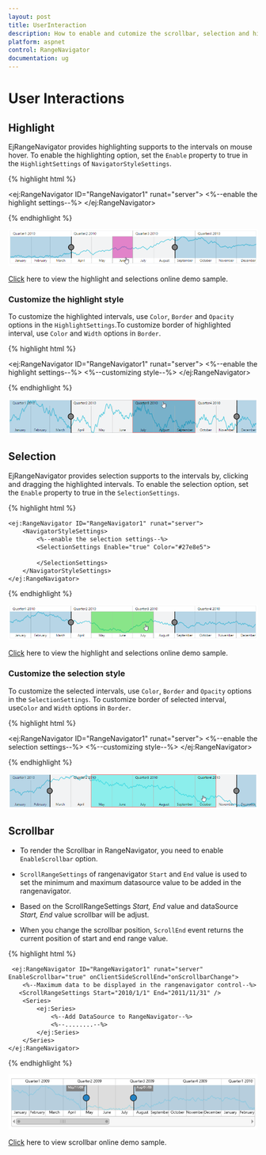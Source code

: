 ```yaml
---
layout: post
title: UserInteraction
description: How to enable and cutomize the scrollbar, selection and highlighting in Essential ASP.NET RangeNavigator.
platform: aspnet
control: RangeNavigator
documentation: ug
---
```


# User Interactions

## Highlight

EjRangeNavigator provides highlighting supports to the intervals on mouse hover. To enable the highlighting option, set the `Enable` property to true in the `HighlightSettings` of `NavigatorStyleSettings`.

{% highlight html %}

  <ej:RangeNavigator ID="RangeNavigator1" runat="server">
        <NavigatorStyleSettings>
            <%--enable the highlight settings--%>
            <HighlightSettings Enable="true"></HighlightSettings>
        </NavigatorStyleSettings>
    </ej:RangeNavigator>

{% endhighlight %}


![](User-Interactions_images/User-Interactions_img1.png) 


[Click](http://asp.syncfusion.com/demos/web/rangenavigator/highlight.aspx) here to view the highlight and selections online demo sample.

### Customize the highlight style

To customize the highlighted intervals, use `Color`, `Border` and `Opacity` options in the `HighlightSettings`.To customize border of highlighted interval, use `Color` and `Width` options in `Border`.

{% highlight html %}

<ej:RangeNavigator ID="RangeNavigator1" runat="server">
        <NavigatorStyleSettings>
            <%--enable the highlight settings--%>
            <HighlightSettings Enable="true" Color="#006fa0">
                <%--customizing style--%>
                <Border Color="red" Width="2" />
            </HighlightSettings>
        </NavigatorStyleSettings>
    </ej:RangeNavigator>

{% endhighlight %}

![](User-Interactions_images/User-Interactions_img2.png)


## Selection

EjRangeNavigator provides selection supports to the intervals by, clicking and dragging the highlighted intervals. To enable the selection option, set the `Enable` property to true in the `SelectionSettings`.

{% highlight html %}

    <ej:RangeNavigator ID="RangeNavigator1" runat="server">
        <NavigatorStyleSettings>
            <%--enable the selection settings--%>
            <SelectionSettings Enable="true" Color="#27e8e5">
              
            </SelectionSettings>
        </NavigatorStyleSettings>
    </ej:RangeNavigator>

{% endhighlight %}


![](User-Interactions_images/User-Interactions_img3.png) 


[Click](http://asp.syncfusion.com/demos/web/rangenavigator/highlight.aspx) here to view the highlight and selections online demo sample.

### Customize the selection style

To customize the selected intervals, use `Color`, `Border` and `Opacity` options in the `SelectionSettings`. To customize border of selected interval, use`Color` and `Width` options in `Border`.

{% highlight html %}

   <ej:RangeNavigator ID="RangeNavigator1" runat="server">
        <NavigatorStyleSettings>
            <%--enable the selection settings--%>
            <SelectionSettings Enable="true" Color="#27e8e5">
                <%--customizing style--%>
                <Border Color="red" Width="2" />
            </SelectionSettings>
        </NavigatorStyleSettings>
    </ej:RangeNavigator>


{% endhighlight %}

![](User-Interactions_images/User-Interactions_img4.png)


## Scrollbar

* To render the Scrollbar in RangeNavigator, you need to enable `EnableScrollbar` option.
 
* `ScrollRangeSettings` of  rangenavigator `Start` and `End` value is used to set the minimum and maximum datasource value to be added in the rangenavigator.
 
* Based on the ScrollRangeSettings *Start, End* value and dataSource *Start, End* value scrollbar will be adjust.

* When you change the scrollbar position, `ScrollEnd` event returns the current position of start and end range value.

{% highlight html %}

     <ej:RangeNavigator ID="RangeNavigator1" runat="server" EnableScrollbar="true" onClientSideScrollEnd="onScrollbarChange">
        <%--Maximum data to be displayed in the rangenavigator control--%>
       <ScrollRangeSettings Start="2010/1/1" End="2011/11/31" />
        <Series>
            <ej:Series>
                <%--Add DataSource to RangeNavigator--%>
                <%--........--%>
            </ej:Series>
        </Series>
    </ej:RangeNavigator>
     
   <script>
         function onScrollbarChange(sender) {
              var start  = sender.data.newRange.start;
              var end  = sender.data.newRange.end;
         }
    </script>
{% endhighlight %}

![](User-Interactions_images/User-Interactions_img5.png)

[Click](http://asp.syncfusion.com/demos/web/rangenavigator/rangescrollbar.aspx) here to view scrollbar online demo sample.